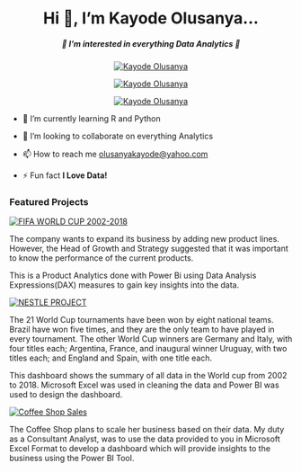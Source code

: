<h1 align="center">Hi 👋, I’m Kayode Olusanya...</h1>
<h5 align="center">👀 I’m interested in everything Data Analytics 👀 </h5>

<p align="center"> <a href="https://www.linkedin.com/in/kayodeolusanya/"><img src="https://img.shields.io/badge/-Connect With Kayode%20Olusanya-blue?logo=linkedin&style=for-the-badge" alt="Kayode Olusanya" /></a>
<p align="center"> <a href="https://twitter.com/keayslayer?s=08" target="blank"><img src="https://img.shields.io/badge/-Follow Kayode_Olusanya-white?logo=twitter&style=for-the-badge" alt="Kayode Olusanya" /></a> </p>
<p align="center"> <a href="https://instagram.com/kayslayer?igshid=ZDdkNTZiNTM="><img src="https://img.shields.io/badge/-Follow Kayode%20Olusanya-white?logo=instagram&style=for-the-badge" alt="Kayode Olusanya" /></a>



- 🌱 I’m currently learning R and Python

- 💞️ I’m looking to collaborate on everything Analytics

- 📫 How to reach me olusanyakayode@yahoo.com 

- ⚡ Fun fact **I Love Data!**
  
  
<h3 align="left">Featured Projects</h3>
<p align="left"> <p>
<p align="left"> <a href="https://github.com/kayodeolusanya/FIFA-WORLD-CUP-2002-2018"><img src="https://img.shields.io/badge/-FIFA_WORLD_CUP_2002_2018-black?logo=github&style=for-the-badge" alt="FIFA WORLD CUP 2002-2018" /></a>
<p align="left"> The company wants to expand its business by adding new product lines. However, the Head of Growth and Strategy suggested that it was important to know the performance of the current products. <p>
<p align="left">This is a Product Analytics done with Power Bi using Data Analysis Expressions(DAX) measures to gain key insights into the data.<p>
  
  
<p align="left"> <a href="https://github.com/kayodeolusanya/NESTLE-PROJECT"><img src="https://img.shields.io/badge/-NESTLE_PROJECT-black?logo=github&style=for-the-badge" alt="NESTLE PROJECT" /></a>
<p align="left"> The 21 World Cup tournaments have been won by eight national teams. Brazil have won five times, and they are the only team to have played in every tournament. The other World Cup winners are Germany and Italy, with four titles each; Argentina, France, and inaugural winner Uruguay, with two titles each; and England and Spain, with one title each.<p>
<p align="left"> This dashboard shows the summary of all data in the World cup from 2002 to 2018. Microsoft Excel was used in cleaning the data and Power BI was used to design the dashboard.<p>
  
  
<p align="left"> <a href="https://github.com/kayodeolusanya/Gift-Warieta-Coffee-Shop-Sales"><img src="https://img.shields.io/badge/-Coffee_Shop_Sales-black?logo=github&style=for-the-badge" alt="Coffee Shop Sales" /></a>
<p align="left"> The Coffee Shop plans to scale her business based on their data. My duty as a Consultant Analyst, was to use the data provided to you in Microsoft Excel Format to develop a dashboard which will provide insights to the business using the Power BI Tool.<p>

<!---
kayodeolusanya/kayodeolusanya is a ✨ special ✨ repository because its `README.md` (this file) appears on your GitHub profile.
You can click the Preview link to take a look at your changes.
--->
